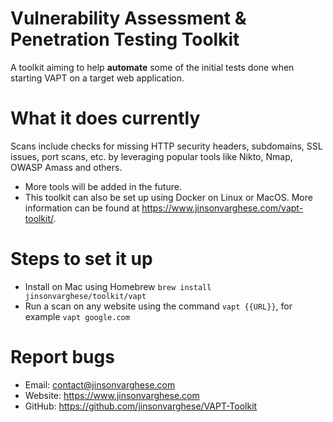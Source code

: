 # Vulnerability Assessment & Penetration Testing Toolkit

A toolkit aiming to help **automate** some of the initial tests done when starting VAPT on a target web application.

# What it does currently

Scans include checks for missing HTTP security headers, subdomains, SSL issues, port scans, etc. by leveraging popular tools like Nikto, Nmap, OWASP Amass and others. 

+ More tools will be added in the future.
+ This toolkit can also be set up using Docker on Linux or MacOS. More information can be found at https://www.jinsonvarghese.com/vapt-toolkit/.

# Steps to set it up

+ Install on Mac using Homebrew `brew install jinsonvarghese/toolkit/vapt`
+ Run a scan on any website using the command `vapt {{URL}}`, for example `vapt google.com`

# Report bugs

+ Email: contact@jinsonvarghese.com
+ Website: https://www.jinsonvarghese.com
+ GitHub: https://github.com/jinsonvarghese/VAPT-Toolkit
